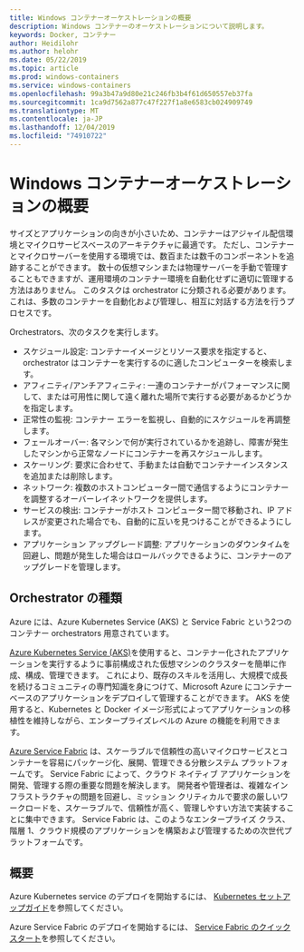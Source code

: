```yaml
---
title: Windows コンテナーオーケストレーションの概要
description: Windows コンテナーのオーケストレーションについて説明します。
keywords: Docker, コンテナー
author: Heidilohr
ms.author: helohr
ms.date: 05/22/2019
ms.topic: article
ms.prod: windows-containers
ms.service: windows-containers
ms.openlocfilehash: 99a3b47a9d80e21c246fb3b4f61d650557eb37fa
ms.sourcegitcommit: 1ca9d7562a877c47f227f1a8e6583cb024909749
ms.translationtype: MT
ms.contentlocale: ja-JP
ms.lasthandoff: 12/04/2019
ms.locfileid: "74910722"
---
```

# <a name="windows-container-orchestration-overview"></a>Windows コンテナーオーケストレーションの概要

サイズとアプリケーションの向きが小さいため、コンテナーはアジャイル配信環境とマイクロサービスベースのアーキテクチャに最適です。 ただし、コンテナーとマイクロサーバーを使用する環境では、数百または数千のコンポーネントを追跡することができます。 数十の仮想マシンまたは物理サーバーを手動で管理することもできますが、運用環境のコンテナー環境を自動化せずに適切に管理する方法はありません。 このタスクは orchestrator に分類される必要があります。これは、多数のコンテナーを自動化および管理し、相互に対話する方法を行うプロセスです。

Orchestrators、次のタスクを実行します。

- スケジュール設定: コンテナーイメージとリソース要求を指定すると、orchestrator はコンテナーを実行するのに適したコンピューターを検索します。
- アフィニティ/アンチアフィニティ: 一連のコンテナーがパフォーマンスに関して、または可用性に関して遠く離れた場所で実行する必要があるかどうかを指定します。
- 正常性の監視: コンテナー エラーを監視し、自動的にスケジュールを再調整します。
- フェールオーバー: 各マシンで何が実行されているかを追跡し、障害が発生したマシンから正常なノードにコンテナーを再スケジュールします。
- スケーリング: 要求に合わせて、手動または自動でコンテナーインスタンスを追加または削除します。
- ネットワーク: 複数のホストコンピューター間で通信するようにコンテナーを調整するオーバーレイネットワークを提供します。
- サービスの検出: コンテナーがホスト コンピューター間で移動され、IP アドレスが変更された場合でも、自動的に互いを見つけることができるようにします。
- アプリケーション アップグレード調整: アプリケーションのダウンタイムを回避し、問題が発生した場合はロールバックできるように、コンテナーのアップグレードを管理します。

## <a name="orchestrator-types"></a>Orchestrator の種類

Azure には、Azure Kubernetes Service (AKS) と Service Fabric という2つのコンテナー orchestrators 用意されています。

[Azure Kubernetes Service (AKS)](/azure/aks/)を使用すると、コンテナー化されたアプリケーションを実行するように事前構成された仮想マシンのクラスターを簡単に作成、構成、管理できます。 これにより、既存のスキルを活用し、大規模で成長を続けるコミュニティの専門知識を身につけて、Microsoft Azure にコンテナーベースのアプリケーションをデプロイして管理することができます。 AKS を使用すると、Kubernetes と Docker イメージ形式によってアプリケーションの移植性を維持しながら、エンタープライズレベルの Azure の機能を利用できます。

[Azure Service Fabric](/azure/service-fabric/) は、スケーラブルで信頼性の高いマイクロサービスとコンテナーを容易にパッケージ化、展開、管理できる分散システム プラットフォームです。 Service Fabric によって、クラウド ネイティブ アプリケーションを開発、管理する際の重要な問題を解決します。 開発者や管理者は、複雑なインフラストラクチャの問題を回避し、ミッション クリティカルで要求の厳しいワークロードを、スケーラブルで、信頼性が高く、管理しやすい方法で実装することに集中できます。 Service Fabric は、このようなエンタープライズ クラス、階層 1、クラウド規模のアプリケーションを構築および管理するための次世代プラットフォームです。

## <a name="getting-started"></a>概要

Azure Kubernetes service のデプロイを開始するには、 [Kubernetes セットアップガイド](../kubernetes/getting-started-kubernetes-windows.md)を参照してください。

Azure Service Fabric のデプロイを開始するには、 [Service Fabric のクイックスタート](/azure/service-fabric/service-fabric-quickstart-containers.md)を参照してください。